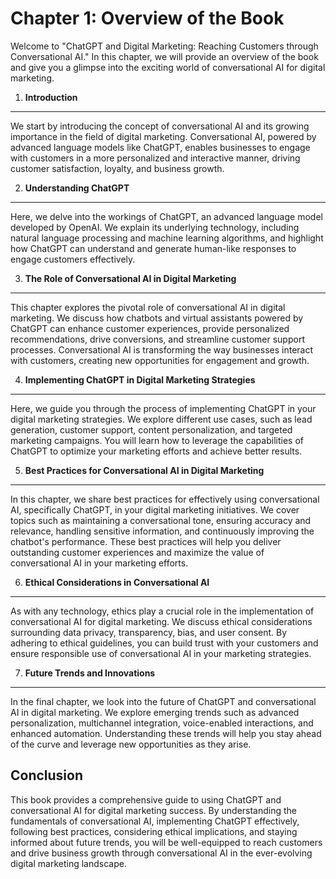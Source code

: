 Chapter 1: Overview of the Book
===============================

Welcome to "ChatGPT and Digital Marketing: Reaching Customers through Conversational AI." In this chapter, we will provide an overview of the book and give you a glimpse into the exciting world of conversational AI for digital marketing.

1. **Introduction**
-------------------

We start by introducing the concept of conversational AI and its growing importance in the field of digital marketing. Conversational AI, powered by advanced language models like ChatGPT, enables businesses to engage with customers in a more personalized and interactive manner, driving customer satisfaction, loyalty, and business growth.

2. **Understanding ChatGPT**
----------------------------

Here, we delve into the workings of ChatGPT, an advanced language model developed by OpenAI. We explain its underlying technology, including natural language processing and machine learning algorithms, and highlight how ChatGPT can understand and generate human-like responses to engage customers effectively.

3. **The Role of Conversational AI in Digital Marketing**
---------------------------------------------------------

This chapter explores the pivotal role of conversational AI in digital marketing. We discuss how chatbots and virtual assistants powered by ChatGPT can enhance customer experiences, provide personalized recommendations, drive conversions, and streamline customer support processes. Conversational AI is transforming the way businesses interact with customers, creating new opportunities for engagement and growth.

4. **Implementing ChatGPT in Digital Marketing Strategies**
-----------------------------------------------------------

Here, we guide you through the process of implementing ChatGPT in your digital marketing strategies. We explore different use cases, such as lead generation, customer support, content personalization, and targeted marketing campaigns. You will learn how to leverage the capabilities of ChatGPT to optimize your marketing efforts and achieve better results.

5. **Best Practices for Conversational AI in Digital Marketing**
----------------------------------------------------------------

In this chapter, we share best practices for effectively using conversational AI, specifically ChatGPT, in your digital marketing initiatives. We cover topics such as maintaining a conversational tone, ensuring accuracy and relevance, handling sensitive information, and continuously improving the chatbot's performance. These best practices will help you deliver outstanding customer experiences and maximize the value of conversational AI in your marketing efforts.

6. **Ethical Considerations in Conversational AI**
--------------------------------------------------

As with any technology, ethics play a crucial role in the implementation of conversational AI for digital marketing. We discuss ethical considerations surrounding data privacy, transparency, bias, and user consent. By adhering to ethical guidelines, you can build trust with your customers and ensure responsible use of conversational AI in your marketing strategies.

7. **Future Trends and Innovations**
------------------------------------

In the final chapter, we look into the future of ChatGPT and conversational AI in digital marketing. We explore emerging trends such as advanced personalization, multichannel integration, voice-enabled interactions, and enhanced automation. Understanding these trends will help you stay ahead of the curve and leverage new opportunities as they arise.

Conclusion
----------

This book provides a comprehensive guide to using ChatGPT and conversational AI for digital marketing success. By understanding the fundamentals of conversational AI, implementing ChatGPT effectively, following best practices, considering ethical implications, and staying informed about future trends, you will be well-equipped to reach customers and drive business growth through conversational AI in the ever-evolving digital marketing landscape.
